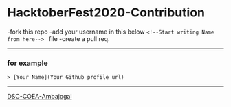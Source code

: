 <h1>HacktoberFest2020-Contribution</h1>

-fork this repo
-add your username in this below ```<!--Start writing Name from here--> ``` file
-create a pull req.

---
### for example 
```
> [Your Name](Your Github profile url)
```
---

<!--Start writing Name from here-->

[DSC-COEA-Ambajogai](https://github.com/DSC-COEA-Ambajogai)

